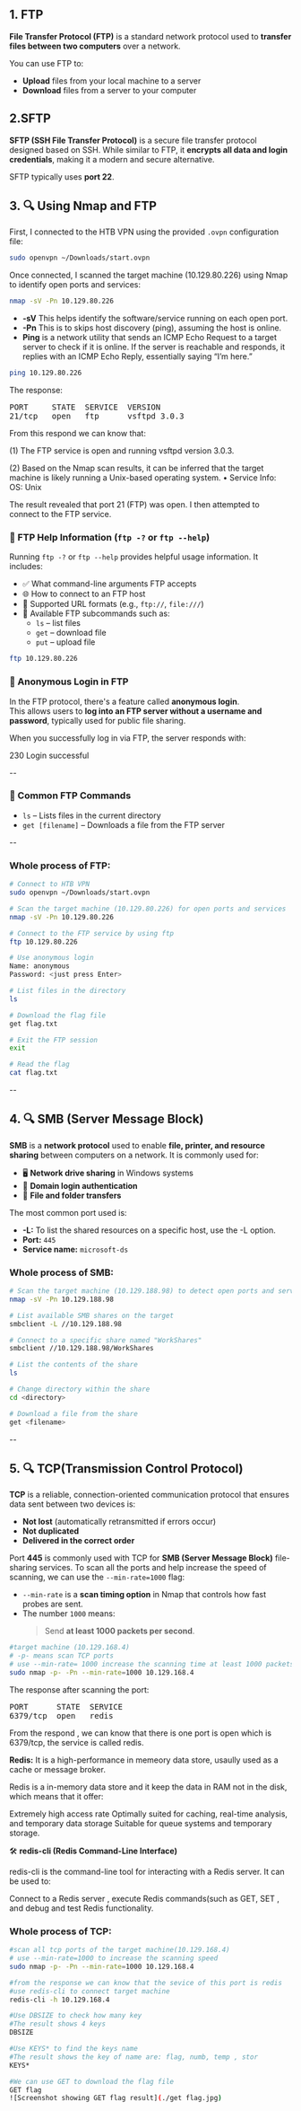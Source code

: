 ## 1. FTP

**File Transfer Protocol (FTP)** is a standard network protocol used to **transfer files between two computers** over a network.

You can use FTP to:

- **Upload** files from your local machine to a server
- **Download** files from a server to your computer

## 2.SFTP

**SFTP (SSH File Transfer Protocol)** is a secure file transfer protocol designed based on SSH.
While similar to FTP, it **encrypts all data and login credentials**, making it a modern and secure alternative.

SFTP typically uses **port 22**.

## 3. 🔍 Using Nmap and FTP

First, I connected to the HTB VPN using the provided `.ovpn` configuration file:
```bash
sudo openvpn ~/Downloads/start.ovpn
```
Once connected, I scanned the target machine (10.129.80.226) using Nmap to identify open ports and services:
```bash
nmap -sV -Pn 10.129.80.226
```
- **-sV** This helps identify the software/service running on each open port.
- **-Pn** This is to skips host discovery (ping), assuming the host is online.
- **Ping** is a network utility that sends an ICMP Echo Request to a target server to check if it is online.
If the server is reachable and responds, it replies with an ICMP Echo Reply, essentially saying “I’m here.”
```bash
ping 10.129.80.226
```
The response:

<pre>
PORT     STATE  SERVICE  VERSION
21/tcp   open   ftp      vsftpd 3.0.3
</pre>

From this respond we can know that:

(1) The FTP service is open and running vsftpd version 3.0.3.

(2) Based on the Nmap scan results, it can be inferred that the target machine is likely running a Unix-based operating system.
	    •	Service Info: OS: Unix

The result revealed that port 21 (FTP) was open. I then attempted to connect to the FTP service.

### 📘 FTP Help Information (`ftp -?` or `ftp --help`)

Running `ftp -?` or `ftp --help` provides helpful usage information. It includes:

- ✅ What command-line arguments FTP accepts  
- 🌐 How to connect to an FTP host  
- 🔗 Supported URL formats (e.g., `ftp://`, `file:///`)  
- 📄 Available FTP subcommands such as:
  - `ls` – list files
  - `get` – download file
  - `put` – upload file
 
```bash
ftp 10.129.80.226
```
### 🔐 Anonymous Login in FTP

In the FTP protocol, there's a feature called **anonymous login**.  
This allows users to **log into an FTP server without a username and password**, typically used for public file sharing.

When you successfully log in via FTP, the server responds with:

230 Login successful

-- 
### 📁 Common FTP Commands

- `ls` – Lists files in the current directory  
- `get [filename]` – Downloads a file from the FTP server

--
### Whole process of FTP:
```bash
# Connect to HTB VPN
sudo openvpn ~/Downloads/start.ovpn

# Scan the target machine (10.129.80.226) for open ports and services
nmap -sV -Pn 10.129.80.226

# Connect to the FTP service by using ftp 
ftp 10.129.80.226

# Use anonymous login
Name: anonymous
Password: <just press Enter>

# List files in the directory
ls

# Download the flag file
get flag.txt

# Exit the FTP session
exit

# Read the flag
cat flag.txt
```
--

## 4. 🔍 SMB (Server Message Block)
**SMB** is a **network protocol** used to enable **file, printer, and resource sharing** between computers on a network. It is commonly used for:

- 🖥️ **Network drive sharing** in Windows systems  
- 🔐 **Domain login authentication**  
- 📁 **File and folder transfers**

The most common port used is:
- **-L:** To list the shared resources on a specific host, use the -L option.
- **Port:** `445`  
- **Service name:** `microsoft-ds`

### Whole process of SMB:
```bash
# Scan the target machine (10.129.188.98) to detect open ports and service versions
nmap -sV -Pn 10.129.188.98

# List available SMB shares on the target
smbclient -L //10.129.188.98

# Connect to a specific share named "WorkShares"
smbclient //10.129.188.98/WorkShares

# List the contents of the share
ls

# Change directory within the share
cd <directory>

# Download a file from the share
get <filename>
```

-- 
## 5. 🔍 TCP(Transmission Control Protocol)

**TCP** is a reliable, connection-oriented communication protocol that ensures data sent between two devices is:

- **Not lost** (automatically retransmitted if errors occur)
- **Not duplicated**
- **Delivered in the correct order**

Port **445** is commonly used with TCP for **SMB (Server Message Block)** file-sharing services.
To scan all the ports and help increase the speed of scanning, we can use the `--min-rate=1000` flag:

- `--min-rate` is a **scan timing option** in Nmap that controls how fast probes are sent.
- The number `1000` means:
  > Send **at least 1000 packets per second**.


```bash
#target machine (10.129.168.4)
# -p- means scan TCP ports
# use --min-rate= 1000 increase the scanning time at least 1000 packets per second
sudo nmap -p- -Pn --min-rate=1000 10.129.168.4
```

The response after scanning the port:

<pre>
PORT      STATE  SERVICE
6379/tcp  open   redis
</pre>

From the respond , we can know that there is one port is open which is 6379/tcp, the service is called redis.

**Redis:** It is a high-performance in memeory data store, usaully used as a cache or message broker.

Redis is a in-memory data store and it keep the data in RAM not in the disk, which means that it offer:

Extremely high access rate
Optimally suited for caching, real-time analysis, and temporary data storage
Suitable for queue systems and temporary storage.

🛠️ **redis-cli (Redis Command-Line Interface)**

redis-cli is the command-line tool for interacting with a Redis server. It can be used to:

Connect to a Redis server , execute Redis commands(such as GET, SET ,  and debug and test Redis functionality.

### Whole process of TCP:
```bash
#scan all tcp ports of the target machine(10.129.168.4)
# use --min-rate=1000 to increase the scanning speed
sudo nmap -p- -Pn --min-rate=1000 10.129.168.4

#from the response we can know that the sevice of this port is redis
#use redis-cli to connect target machine
redis-cli -h 10.129.168.4

#Use DBSIZE to check how many key
#The result shows 4 keys
DBSIZE

#Use KEYS* to find the keys name
#The result shows the key of name are: flag, numb, temp , stor
KEYS*

#We can use GET to download the flag file
GET flag
![Screenshot showing GET flag result](./get flag.jpg)
```
